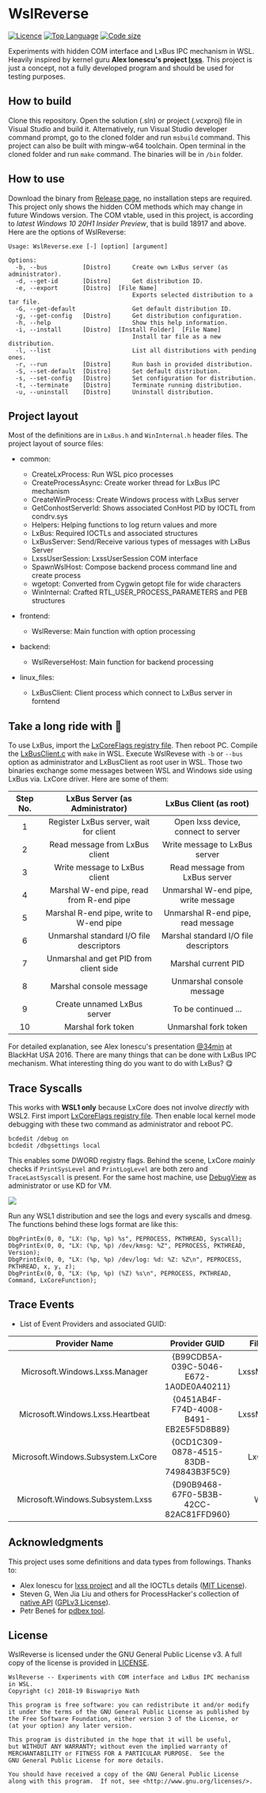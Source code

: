 # WslReverse

[![Licence](https://img.shields.io/github/license/Biswa96/WslReverse.svg)](https://www.gnu.org/licenses/gpl-3.0.en.html)
[![Top Language](https://img.shields.io/github/languages/top/Biswa96/WslReverse.svg)](https://github.com/Biswa96/WslReverse.git)
[![Code size](https://img.shields.io/github/languages/code-size/Biswa96/WslReverse.svg)]()

Experiments with hidden COM interface and LxBus IPC mechanism in WSL.
Heavily inspired by kernel guru **Alex Ionescu's project [lxss]**.
This project is just a concept, not a fully developed program and
should be used for testing purposes. 

[lxss]: https://github.com/ionescu007/lxss.git 

## How to build

Clone this repository. Open the solution (.sln) or project (.vcxproj) file
in Visual Studio and build it. Alternatively, run Visual Studio developer
command prompt, go to the cloned folder and run `msbuild` command.
This project can also be built with mingw-w64 toolchain. Open terminal in the
cloned folder and run `make` command. The binaries will be in `/bin` folder. 

## How to use

Download the binary from [Release page], no installation steps are required.
This project only shows the hidden COM methods which may change in future
Windows version. The COM vtable, used in this project, is according to
_latest Windows 10 20H1 Insider Preview_, that is build 18917 and above.
Here are the options of WslReverse: 

[Release page]: https://github.com/Biswa96/WslReverse/releases

```
Usage: WslReverse.exe [-] [option] [argument]

Options:
  -b, --bus          [Distro]      Create own LxBus server (as administrator).
  -d, --get-id       [Distro]      Get distribution ID.
  -e, --export       [Distro]  [File Name]
                                   Exports selected distribution to a tar file.
  -G, --get-default                Get default distribution ID.
  -g, --get-config   [Distro]      Get distribution configuration.
  -h, --help                       Show this help information.
  -i, --install      [Distro]  [Install Folder]  [File Name]
                                   Install tar file as a new distribution.
  -l, --list                       List all distributions with pending ones.
  -r, --run          [Distro]      Run bash in provided distribution.
  -S, --set-default  [Distro]      Set default distribution.
  -s, --set-config   [Distro]      Set configuration for distribution.
  -t, --terminate    [Distro]      Terminate running distribution.
  -u, --uninstall    [Distro]      Uninstall distribution.
```


## Project layout

Most of the definitions are in `LxBus.h` and `WinInternal.h` header files.
The project layout of source files:

* common:

  - CreateLxProcess: Run WSL pico processes
  - CreateProcessAsync: Create worker thread for LxBus IPC mechanism
  - CreateWinProcess: Create Windows process with LxBus server
  - GetConhostServerId: Shows associated ConHost PID by IOCTL from condrv.sys
  - Helpers: Helping functions to log return values and more
  - LxBus: Required IOCTLs and associated structures
  - LxBusServer: Send/Receive various types of messages with LxBus Server
  - LxssUserSession: LxssUserSession COM interface
  - SpawnWslHost: Compose backend process command line and create process
  - wgetopt: Converted from Cygwin getopt file for wide characters
  - WinInternal: Crafted RTL_USER_PROCESS_PARAMETERS and PEB structures

* frontend:

  - WslReverse: Main function with option processing

* backend:

  - WslReverseHost: Main function for backend processing

* linux_files:

  - LxBusClient: Client process which connect to LxBus server in forntend


## Take a long ride with :minibus:

To use LxBus, import the [LxCoreFlags registry file](Others/LxCoreFlags.REG).
Then reboot PC. Compile the [LxBusClient.c](linux_files/LxBusClient.c)
with `make` in WSL. Execute WslRevese with `-b` or `--bus` option as administrator
and LxBusClient as root user in WSL. Those two binaries exchange some messages
between WSL and Windows side using LxBus via. LxCore driver. Here are some of them:

| Step No. | LxBus Server (as Administrator)          | LxBus Client (as root)                |
|:--------:|:----------------------------------------:|:-------------------------------------:|
|  1       | Register LxBus server, wait for client   | Open lxss device, connect to server   |
|  2       | Read message from LxBus client           | Write message to LxBus server         |
|  3       | Write message to LxBus client            | Read message from LxBus server        |
|  4       | Marshal W-end pipe, read from R-end pipe | Unmarshal W-end pipe, write message   |
|  5       | Marshal R-end pipe, write to W-end pipe  | Unmarshal R-end pipe, read message    |
|  6       | Unmarshal standard I/O file descriptors  | Marshal standard I/O file descriptors |
|  7       | Unmarshal and get PID from client side   | Marshal current PID                   |
|  8       | Marshal console message                  | Unmarshal console message             |
|  9       | Create unnamed LxBus server              | To be continued ...                   |
| 10       | Marshal fork token                       | Unmarshal fork token                  |

For detailed explanation, see Alex Ionescu's presentation [@34min]
at BlackHat USA 2016. There are many things that can be done with LxBus
IPC mechanism. What interesting thing do you want to do with LxBus? :yum: 

[@34min]: https://youtu.be/36Ykla27FIo?t=2077


## Trace Syscalls

This works with **WSL1 only** because LxCore does not involve _directly_ with WSL2.
First import [LxCoreFlags registry file](Others/LxCoreFlags.REG). Then enable
local kernel mode debugging with these two command as administrator and reboot PC.

    bcdedit /debug on
    bcdedit /dbgsettings local

This enables some DWORD registry flags. Behind the scene, LxCore _mainly_ checks if
`PrintSysLevel` and `PrintLogLevel` are both zero and `TraceLastSyscall` is present.
For the same host machine, use [DebugView] as administrator or use KD for VM.

<img src=Others/LxCoreSyscalls.PNG>

Run any WSL1 distribution and see the logs and every syscalls and dmesg.
The functions behind these logs format are like this:

    DbgPrintEx(0, 0, "LX: (%p, %p) %s", PEPROCESS, PKTHREAD, Syscall);
    DbgPrintEx(0, 0, "LX: (%p, %p) /dev/kmsg: %Z", PEPROCESS, PKTHREAD, Version);
    DbgPrintEx(0, 0, "LX: (%p, %p) /dev/log: %d: %Z: %Z\n", PEPROCESS, PKTHREAD, x, y, z);
    DbgPrintEx(0, 0, "LX: (%p, %p) (%Z) %s\n", PEPROCESS, PKTHREAD, Command, LxCoreFunction);

[DebugView]: https://docs.microsoft.com/en-us/sysinternals/downloads/debugview

## Trace Events

* List of Event Providers and associated GUID:

|           Provider Name               |             Provider GUID              |    File Name     |
|:-------------------------------------:|:--------------------------------------:|:----------------:|
| Microsoft.Windows.Lxss.Manager        | {B99CDB5A-039C-5046-E672-1A0DE0A40211} | LxssManager.dll  |
| Microsoft.Windows.Lxss.Heartbeat      | {0451AB4F-F74D-4008-B491-EB2E5F5D8B89} | LxssManager.dll  |
| Microsoft.Windows.Subsystem.LxCore    | {0CD1C309-0878-4515-83DB-749843B3F5C9} | LxCore.sys       |
| Microsoft.Windows.Subsystem.Lxss      | {D90B9468-67F0-5B3B-42CC-82AC81FFD960} | Wsl.exe          |


## Acknowledgments

This project uses some definitions and data types from followings. Thanks to:

* Alex Ionescu for [lxss project] and all the IOCTLs details ([MIT License]).
* Steven G, Wen Jia Liu and others for ProcessHacker's collection of [native API] ([GPLv3 License]).
* Petr Beneš for [pdbex tool](https://github.com/wbenny/pdbex).

[lxss project]: https://github.com/ionescu007/lxss
[MIT License]: https://github.com/ionescu007/lxss/blob/master/LICENSE
[native API]: https://github.com/processhacker/processhacker/tree/master/phnt
[GPLv3 License]: https://github.com/processhacker/processhacker/blob/master/LICENSE.txt


## License

WslReverse is licensed under the GNU General Public License v3.
A full copy of the license is provided in [LICENSE](LICENSE).

    WslReverse -- Experiments with COM interface and LxBus IPC mechanism in WSL.
    Copyright (c) 2018-19 Biswapriyo Nath
    
    This program is free software: you can redistribute it and/or modify
    it under the terms of the GNU General Public License as published by
    the Free Software Foundation, either version 3 of the License, or
    (at your option) any later version.
    
    This program is distributed in the hope that it will be useful,
    but WITHOUT ANY WARRANTY; without even the implied warranty of
    MERCHANTABILITY or FITNESS FOR A PARTICULAR PURPOSE.  See the
    GNU General Public License for more details.
    
    You should have received a copy of the GNU General Public License
    along with this program.  If not, see <http://www.gnu.org/licenses/>.
